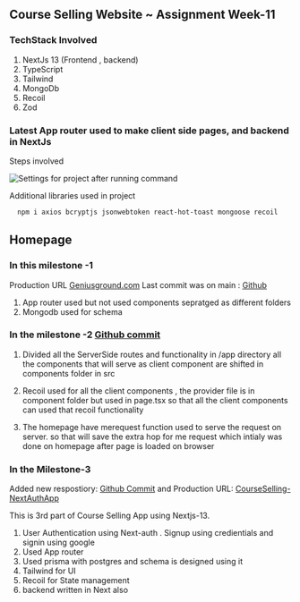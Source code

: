 ## Course Selling Website ~ Assignment Week-11

### TechStack Involved

1. NextJs 13 (Frontend , backend)
2. TypeScript
3. Tailwind
4. MongoDb
5. Recoil
6. Zod

### Latest App router used to make client side pages, and backend in NextJs

Steps involved

![Settings for project after running command](https://i.imgur.com/nUOeSWw.png)

Additional libraries used in project

```bash
  npm i axios bcryptjs jsonwebtoken react-hot-toast mongoose recoil
```

## Homepage

### In this milestone -1

Production URL [Geniusground.com](https://geniusground.com/)
Last commit was on main : [Github](https://github.com/Hamm01/CourseSelling-App/commit/4700f697462f25d8cbc1752d5a62bc779fa77f6a)

1.  App router used but not used components sepratged as different folders
2.  Mongodb used for schema

### In the milestone -2 [Github commit](https://github.com/Hamm01/CourseSelling-App/commit/4283c1bac21d43a9f1bbe64d0e5cab381aa82ab9)

1. Divided all the ServerSide routes and functionality in /app directory
   all the components that will serve as client component are shifted in components folder in src

2. Recoil used for all the client components , the provider file is in component folder but used in page.tsx so that all the client components can used that recoil functionality

3. The homepage have merequest function used to serve the request on server. so that will save the extra hop for me request which intialy was done on homepage after page is loaded on browser

### In the Milestone-3

Added new respostiory: [Github Commit](https://github.com/Hamm01/CourseSellingNextAuth) and
Production URL: [CourseSelling-NextAuthApp](https://courseselling-nextauth.geniusground.com/)

This is 3rd part of Course Selling App using Nextjs-13.

1. User Authentication using Next-auth . Signup using credientials and signin using google
2. Used App router
3. Used prisma with postgres and schema is designed using it
4. Tailwind for UI
5. Recoil for State management
6. backend written in Next also
